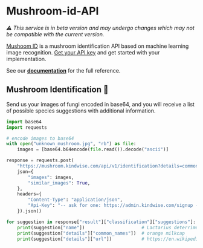 # Mushroom-id-API
*⚠️ This service is in beta version and may undergo changes which may not be compatible with the current version.*

[Mushoom ID](https://www.kindwise.com/mushroom-id) is a mushroom identification API based on machine learning image recognition. [Get your API key](https://admin.kindwise.com/signup) and get started with your implementation.

See our **[documentation](http://mushroom.kindwise.com/docs)** for the full reference.

## Mushroom Identification 🍄
Send us your images of fungi encoded in base64, and you will receive a list of possible species suggestions with additional information.
```python
import base64
import requests

# encode images to base64
with open("unknown_mushroom.jpg", "rb") as file:
    images = [base64.b64encode(file.read()).decode("ascii")]

response = requests.post(
    "https://mushroom.kindwise.com/api/v1/identification?details=common_names,url",
    json={
        "images": images,
        "similar_images": True,
    },
    headers={
        "Content-Type": "application/json",
        "Api-Key": "-- ask for one: https://admin.kindwise.com/signup --",
    }).json()

for suggestion in response["result"]["classification"]["suggestions"]:
    print(suggestion["name"])                     # Lactarius deterrimus
    print(suggestion["details"]["common_names"])  # orange milkcap
    print(suggestion["details"]["url"])           # https://en.wikipedia.org/wiki/Lactarius_deterrimus
